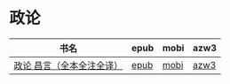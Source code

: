 # 政论

| 书名 | epub | mobi | azw3 |
| --- | --- | --- | --- |
| [政论 昌言（全本全注全译）](http://ct.dalanmei.com/f/31084289-572115141-7ab305) | [epub](http://ct.dalanmei.com/f/31084289-572115141-7ab305) | [mobi](http://ct.dalanmei.com/f/31084289-571709444-3b54cd) | [azw3](http://ct.dalanmei.com/f/31084289-572136350-d7f1e2) |
